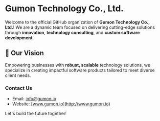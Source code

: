 # Gumon Technology Co., Ltd.

Welcome to the official GitHub organization of **Gumon Technology Co., Ltd.**! We are a dynamic team focused on delivering cutting-edge solutions through **innovation**, **technology consulting**, and **custom software development**.

## 🚀 Our Vision
Empowering businesses with **robust, scalable** technology solutions, we specialize in creating impactful software products tailored to meet diverse client needs.

<!-- ## 🛠️ Core Services
- **Software Development**: Full-stack development (Java, Spring Boot, Node.js, etc.)
- **Cloud Solutions**: Expertise in Microsoft Azure & DevOps
- **API Development**: RESTful services using Spring Boot, Next.js (SSR), Orval API code generation
- **Data Management**: Migrating from NoSQL to MSSQL for scalable data solutions
- **CI/CD Pipelines**: Docker & GitHub Actions automation -->

<!-- ## 🧑‍💻 Projects
We are currently working on a wide range of solutions, including:
- **Storage Service**: Migrating to MSSQL and building Java RESTful APIs
- **Authentication & Authorization Services**: Replacing Node.js GraphQL with Spring Boot for security management
- **Real-time Solutions**: Building high-performance applications for **time attendance** and **face recognition** (Expo React Native) -->

<!-- Explore our repositories to see more!

## 💼 Featured Tools & Technologies
- **Java Spring Boot**
- **Node.js**
- **React Native (Expo)**
- **MongoDB to MSSQL migration**
- **Harbor (Docker Registry)**
- **Tailwind CSS** for modern styling
- **face-api.js** for AI-based face recognition -->

<!-- ## 🏗️ How We Work
We follow an agile approach to deliver high-quality software, focusing on collaboration and client satisfaction:
1. **Version Control**: GitHub & GitHub Actions
2. **Containerization**: Docker, Docker Compose
3. **Testing & CI/CD**: Automated pipelines, secure image signing with Cosign -->

<!-- ## 🌱 Get Involved
If you’re a developer looking to contribute or join Gumon Technology, please explore our repositories, read the contributing guidelines, and feel free to get in touch! -->

### Contact Us
- Email: [info@gumon.io](mailto:info@gumon.io)
- Website: [www.gumon.io](http://www.gumon.io)

Let's build the future together!
